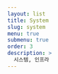 ```yaml
---
layout: list
title: System 
slug: system 
menu: true
submenu: true
order: 3
description: >
  시스템, 인프라
---
```

